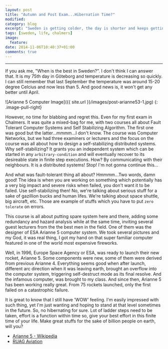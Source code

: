 ```yaml
---
layout: post
title: "Autumn and Post Exam...Hibernation Time?"
modified:
category: blog
excerpt: "Sweden is getting colder, the day is shorter and keeps getting worse. And post exam revenge!"
tags: [sweden, life, chalmers]
image:
  feature:
date: 2014-11-06T10:40:37+01:00
comments: true
---
```

* * *
If you ask me, "When is the best in Sweden?". I don't think I can answer that. It is my 75th day in Göteborg and temperature is decreasing so quickly. I can still remember that last September the temperature was around 15-20 degree Celcius and now less than 5. And good news is, it won't get any better until April. 

![Arianne 5 Computer Image]({{ site.url }}/images/post-arianne53-1.jpg)
{: .image-pull-right}

However, no time for blabbing and regret this. Even for my first exam in Chalmers. It was quite a mixed-bag for me, with two courses all about Fault Tolerant Computer Systems and Self Stabilizing Algorithm. The first one was good but the latter...mmmm...I don't know. The course was Computer Networks, but we had three examiners or lecturers and the focus on the course was all about how to design a self-stabilizing distributed systems. Why self-stabilizing? It grants you an independent system which can be started in any `arbitrary-condition` and will eventually recover to its desireable state in finite step executions. How? By communicating with their neighbours. It is a distributed systems! Stop! I'm not gonna continue this...

And what was fault-tolerant thing all about? Hmmmm...Two words, damn good! The idea is when you are working on something which potentially has a very big impact and severe risks when failed, you don't want it to be failed. Use self-stabilizing then! No, we're talking about serious stuff for a sake of gazillion bucks and human lifes. We're talking about space shuttle, big aircraft, etc. Those are example of stuffs which you have to put `zero tolerate` on errors. 

This course is all about putting spare system here and there, adding some redundancy and hazard analysis while at the same time, inviting several guest lecturers from the the best men in the field. One of them was the designer of ESA Arianne 5 computer system. We took several pictures and my God, it was real thing, I got my hand on that super familiar computer featured in one of the world most expensive fireworks.

Well, in 1996, Europe Space Agency or ESA, was ready to launch their new rocket, Arianne 5. Some components were new, some of them were derived from previous Arianne 4. Everything seems good when after launch, different arc direction when it was leaving earth, brought an overflow into the computer system, triggering self-destruct mode as its final resolve. And the infamous computer, was brought to my class.
And since then, Arianne 5 has been working really great. From 75 rockets launched, only the first failed on a catastrophic failure.

It is great to know that I still have 'WOW' feeling. I'm easily impressed with such thing, yet I'm just wanting and hoping to stand at that level sometimes in the future. So, no hibernating for sure. Lot of ladder steps need to be taken, effort is a function within time so, give your best effort in this finite time of your life. Make great stuffs for the sake of billion people on earth, will you?

* [Arianne 5 - Wikipedia](http://en.wikipedia.org/wiki/Ariane_5)
* [RUAG Aviation](http://www.ruag.com/aviation/aviation-home/)